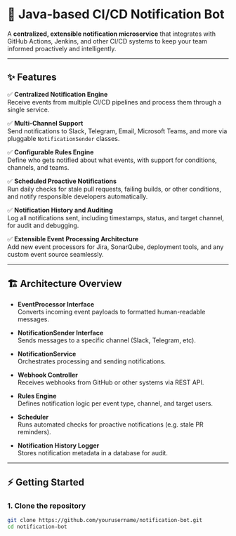 # 🚀 Java-based CI/CD Notification Bot

A **centralized, extensible notification microservice** that integrates with GitHub Actions, Jenkins, and other CI/CD systems to keep your team informed proactively and intelligently.

---

## ✨ **Features**

✅ **Centralized Notification Engine**  
Receive events from multiple CI/CD pipelines and process them through a single service.

✅ **Multi-Channel Support**  
Send notifications to Slack, Telegram, Email, Microsoft Teams, and more via pluggable `NotificationSender` classes.

✅ **Configurable Rules Engine**  
Define who gets notified about what events, with support for conditions, channels, and teams.

✅ **Scheduled Proactive Notifications**  
Run daily checks for stale pull requests, failing builds, or other conditions, and notify responsible developers automatically.

✅ **Notification History and Auditing**  
Log all notifications sent, including timestamps, status, and target channel, for audit and debugging.

✅ **Extensible Event Processing Architecture**  
Add new event processors for Jira, SonarQube, deployment tools, and any custom event source seamlessly.

---

## 🏗️ **Architecture Overview**

- **EventProcessor Interface**  
  Converts incoming event payloads to formatted human-readable messages.

- **NotificationSender Interface**  
  Sends messages to a specific channel (Slack, Telegram, etc).

- **NotificationService**  
  Orchestrates processing and sending notifications.

- **Webhook Controller**  
  Receives webhooks from GitHub or other systems via REST API.

- **Rules Engine**  
  Defines notification logic per event type, channel, and target users.

- **Scheduler**  
  Runs automated checks for proactive notifications (e.g. stale PR reminders).

- **Notification History Logger**  
  Stores notification metadata in a database for audit.

---

## ⚡ **Getting Started**

### 1. **Clone the repository**
```bash
git clone https://github.com/yourusername/notification-bot.git
cd notification-bot
